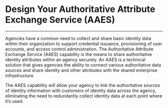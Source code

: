 # Design Your Authoritative Attribute Exchange Service (AAES)
--------------------------------------

Agencies have a common need to collect and share basic identity data within their organization to support credential issuance, provisioning of user accounts, and access control administration. The Authoritative Attribute Exchange Service (AAES) capability is the means to share authoritative identity attributes within an agency securely. An AAES is a technical solution that gives agencies the ability to connect various authoritative data sources and share identity and other attributes with the shared enterprise infrastructure.

The AAES capability will allow your agency to link the authoritative sources of identity information with customers of identity data across the agency, eliminating the need to redundantly collect identity data at each point where it’s used.